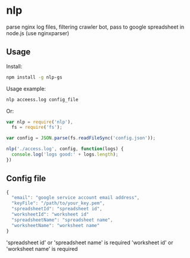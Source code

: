 # nlp
parse nginx log files, filtering crawler bot, pass to google spreadsheet in node.js (use nginxparser)

Usage
-----

Install:

``` bash
npm install -g nlp-gs
```

Usage example:

```bash
nlp acceess.log config_file
```

Or:

``` javascript
var nlp = require('nlp'),
  fs = require('fs');

var config = JSON.parse(fs.readFileSync('config.json'));

nlp('./access.log', config, function(logs) {
  console.log('logs good:' + logs.length);
})

```

Config file
-----
``` javascript
{
  "email": "google service account email address",
  "keyFile": "/path/to/your_key.pem",
  "spreadsheetId": "spreadsheet id",
  "worksheetId": "worksheet id"
  "spreadsheetName": "spreadsheet name",
  "worksheetName": "worksheet name"
}
``` 
'spreadsheet id' or 'spreadsheet name' is required
'worksheet id' or 'worksheet name' is required
